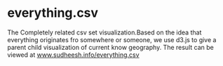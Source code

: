 everything.csv
==============

The Completely related csv set visualization.Based on the idea that everything originates fro somewhere or someone, we use d3.js to give a parent child visualization of current know geography. The result can be viewed at www.sudheesh.info/everything.csv
